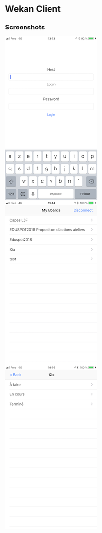 # Wekan Client

## Screenshots
![](screenshots/login.png)
![](screenshots/boards.png)
![](screenshots/lists.png)

